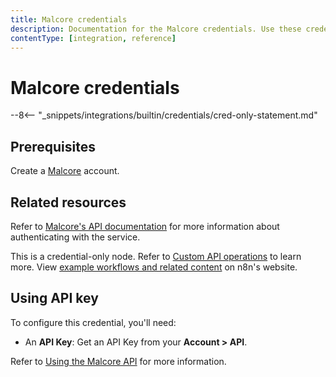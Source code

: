 ```yaml
---
title: Malcore credentials
description: Documentation for the Malcore credentials. Use these credentials to authenticate Malcore in n8n, a workflow automation platform.
contentType: [integration, reference]
---
```

# Malcore credentials

--8<-- "_snippets/integrations/builtin/credentials/cred-only-statement.md"

## Prerequisites

Create a [Malcore](https://app.malcore.io/register) account.

## Related resources

Refer to [Malcore's API documentation](https://malcore.readme.io/reference/) for more information about authenticating with the service.

This is a credential-only node. Refer to [Custom API operations](/integrations/custom-operations.md) to learn more. View [example workflows and related content](https://n8n.io/integrations/malcore/) on n8n's website.


## Using API key

To configure this credential, you'll need:

- An **API Key**: Get an API Key from your **Account > API**.

Refer to [Using the Malcore API](https://support.malcore.io/hc/en-au/articles/17711707070617-Using-the-Malcore-API) for more information.

